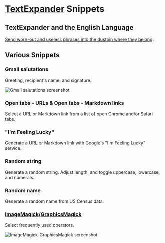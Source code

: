 # [TextExpander](https://smilesoftware.com/TextExpander/) Snippets

## TextExpander and the English Language
[Send worn-out and useless phrases into the dustbin where they belong](http://wikilivres.ca/wiki/Politics_and_the_English_Language).

## Various Snippets

### Gmail salutations

Greeting, recipient's name, and signature.

![Gmail salutations screenshot](https://raw.githubusercontent.com/jamesmclendon/TextExpander-Snippets/master/Gmail-salutations.png)

### Open tabs - URLs & Open tabs - Markdown links

Select a URL or Markdown link from a list of open Chrome and/or Safari tabs.

### "I'm Feeling Lucky"

Generate a URL or Markdown link with Google's "I'm Feeling Lucky" service.

### Random string

Generate a random string. Adjust length, and toggle uppercase, lowercase, and numerals.

### Random name

Generate a random name from US Census data.

### [ImageMagick](http://www.imagemagick.org/)/[GraphicsMagick](http://www.graphicsmagick.org/)

Select frequently used operators.

![ImageMagick-GraphicsMagick screenshot](https://raw.githubusercontent.com/jamesmclendon/TextExpander-Snippets/master/ImageMagick-GraphicsMagick.png)
